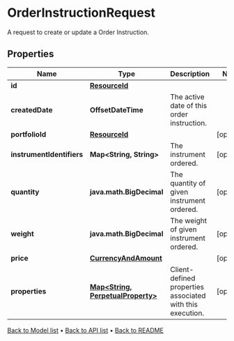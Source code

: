 

# OrderInstructionRequest

A request to create or update a Order Instruction.

## Properties

| Name | Type | Description | Notes |
|------------ | ------------- | ------------- | -------------|
|**id** | [**ResourceId**](ResourceId.md) |  |  |
|**createdDate** | **OffsetDateTime** | The active date of this order instruction. |  |
|**portfolioId** | [**ResourceId**](ResourceId.md) |  |  [optional] |
|**instrumentIdentifiers** | **Map&lt;String, String&gt;** | The instrument ordered. |  [optional] |
|**quantity** | **java.math.BigDecimal** | The quantity of given instrument ordered. |  [optional] |
|**weight** | **java.math.BigDecimal** | The weight of given instrument ordered. |  [optional] |
|**price** | [**CurrencyAndAmount**](CurrencyAndAmount.md) |  |  [optional] |
|**properties** | [**Map&lt;String, PerpetualProperty&gt;**](PerpetualProperty.md) | Client-defined properties associated with this execution. |  [optional] |



[Back to Model list](../README.md#documentation-for-models) &#8226; [Back to API list](../README.md#documentation-for-api-endpoints) &#8226; [Back to README](../README.md)


